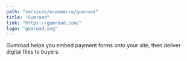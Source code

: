 ```yaml
---
path: "services/ecommerce/gumroad"
title: "Gumroad"
link: "https://gumroad.com/"
logo: "gumroad.svg"
---
```


Gumroad helps you embed payment forms onto your site, then deliver digital files to buyers.

